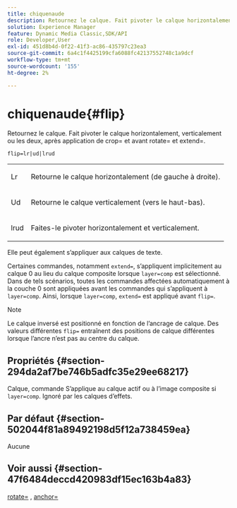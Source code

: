 ```yaml
---
title: chiquenaude
description: Retournez le calque. Fait pivoter le calque horizontalement, verticalement ou les deux, après application de crop= et avant rotate= et extend=.
solution: Experience Manager
feature: Dynamic Media Classic,SDK/API
role: Developer,User
exl-id: 451d8b4d-0f22-41f3-ac86-435797c23ea3
source-git-commit: 6a4c1f4425199cfa6088fc42137552748c1a9dcf
workflow-type: tm+mt
source-wordcount: '155'
ht-degree: 2%

---
```


# chiquenaude{#flip}

Retournez le calque. Fait pivoter le calque horizontalement, verticalement ou les deux, après application de crop= et avant rotate= et extend=.

`flip=lr|ud|lrud`

<table id="simpletable_072CA0E24B7146D48AEFD70E51E849C2"> 
 <tr class="strow"> 
  <td class="stentry"> <p> <span class="codeph"> Lr </span> </p> </td> 
  <td class="stentry"> <p>Retourne le calque horizontalement (de gauche à droite). </p> </td> 
 </tr> 
 <tr class="strow"> 
  <td class="stentry"> <p> <span class="codeph"> Ud </span> </p> </td> 
  <td class="stentry"> <p>Retourne le calque verticalement (vers le haut-bas). </p> </td> 
 </tr> 
 <tr class="strow"> 
  <td class="stentry"> <p> <span class="codeph"> lrud </span> </p> </td> 
  <td class="stentry"> <p>Faites-le pivoter horizontalement et verticalement. </p> </td> 
 </tr> 
</table>

Elle peut également s’appliquer aux calques de texte.

Certaines commandes, notamment `extend=`, s’appliquent implicitement au calque 0 au lieu du calque composite lorsque `layer=comp` est sélectionné. Dans de tels scénarios, toutes les commandes affectées automatiquement à la couche 0 sont appliquées avant les commandes qui s’appliquent à `layer=comp`. Ainsi, lorsque `layer=comp`, `extend=` est appliqué avant `flip=`.

>[!NOTE]
>
>Le calque inversé est positionné en fonction de l’ancrage de calque. Des valeurs différentes `flip=` entraînent des positions de calque différentes lorsque l’ancre n’est pas au centre du calque.

## Propriétés {#section-294da2af7be746b5adfc35e29ee68217}

Calque, commande S’applique au calque actif ou à l’image composite si `layer=comp`. Ignoré par les calques d’effets.

## Par défaut {#section-502044f81a89492198d5f12a738459ea}

Aucune

## Voir aussi {#section-47f6484deccd420983df15ec163b4a83}

[rotate=](../../../../../is-api/http-ref/image-serving-api-ref/c-http-protocol-reference/c-command-reference/r-rotate.md#reference-12abb086635546ec9ec2e1a793dc1096) , [anchor=](../../../../../is-api/http-ref/image-serving-api-ref/c-http-protocol-reference/c-command-reference/r-anchor.md#reference-6661e548ab284b82828d8d94c8ddeb7c)
